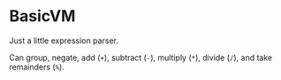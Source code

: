 # BasicVM
Just a little expression parser.

Can group, negate, add (`+`), subtract (`-`), multiply (`*`), divide (`/`), and take remainders (`%`).
